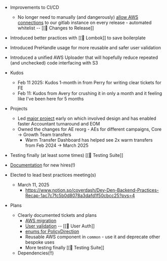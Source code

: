 - Improvements to CI/CD
	- No longer need to manually (and dangerously) [allow AWS connections](https://linear.app/coverdash/issue/WEB-997/fix-having-to-add-a-new-temp-security-rule-to-aws-every-time-i-want-to) to our gitlab instance on every release - automated whitelist -- [[🚀 Changes to Release]]
- Introduced better practices with [[🏴󠁧󠁢󠁳󠁣󠁴󠁿 Lombok]] to save boilerplate
- Introduced PreHandle usage for more reusable and safer user validation
- Introduced a unified AWS Uploader that will hopefully reduce repeated (and unchecked) code interfacing with S3
- Kudos
	- Feb 11 2025: Kudos 1-month in from Perry for writing clear tickets for FE
	- Feb 11: Kudos from Avery for crushing it in only a month and it feeling like I've been here for 5 months
- Projects
	- Led [major project](https://linear.app/coverdash/issue/WEB-2580/add-csv-importer-for-accounting) early on which involved design and has enabled faster Accountant turnaround and EOM
	- Owned the changes for AE reorg - AEs for different campaigns, Core -> Growth Team transfers
		- Warm Transfer Dashboard has helped see 2x warm transfers from Feb 2024 -> March 2025
- Testing finally (at least some times) [[🍬 Testing Suite]]
- [Documentation](https://www.notion.so/coverdash/How-to-fix-DB-access-issues-18c7c7fc5b0d80a69ca9ce5659dae973?pvs=4) for new hires(!)
- Elected to lead best practices meeting(s)
	- March 11, 2025
		- https://www.notion.so/coverdash/Dev-Den-Backend-Practices-Recap-1ac7c7fc5b0d8078a3dafd1f50cbcc25?pvs=4

- Plans
	- Clearly documented tickets and plans 
		- [AWS migration](https://linear.app/coverdash/issue/WEB-2588/upgrade-aws-s3-sdk-from-v1-v2) 
		- [User validation](https://linear.app/coverdash/issue/WEB-2595/deprecate-validationhelper) -- [[🔑 User Auth]]
		- [enums for PolicyDirection](https://linear.app/coverdash/issue/WEB-2590/replace-hardcoded-string-in-policytransaction-and)
		- Reusable AWS component in `common` - use it and deprecate other bespoke uses
		- More testing finally [[🍬 Testing Suite]]
	- Dependencies(!!)
	
